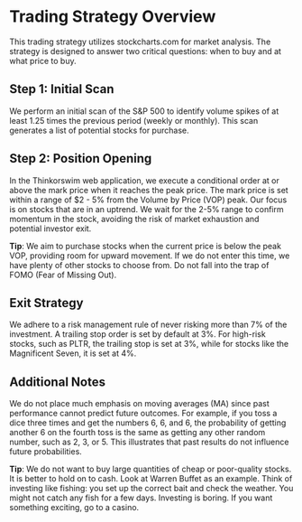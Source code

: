 # Trading Strategy Overview

This trading strategy utilizes stockcharts.com for market analysis. The strategy is designed to answer two critical questions: when to buy and at what price to buy.

## Step 1: Initial Scan
We perform an initial scan of the S&P 500 to identify volume spikes of at least 1.25 times the previous period (weekly or monthly). This scan generates a list of potential stocks for purchase.

## Step 2: Position Opening

In the Thinkorswim web application, we execute a conditional order at or above the mark price when it reaches the peak price. The mark price is set within a range of $2 - 5% from the Volume by Price (VOP) peak. Our focus is on stocks that are in an uptrend. We wait for the 2-5% range to confirm momentum in the stock, avoiding the risk of market exhaustion and potential investor exit.

**Tip**: We aim to purchase stocks when the current price is below the peak VOP, providing room for upward movement. If we do not enter this time, we have plenty of other stocks to choose from. Do not fall into the trap of FOMO (Fear of Missing Out).

## Exit Strategy

We adhere to a risk management rule of never risking more than 7% of the investment. A trailing stop order is set by default at 3%. For high-risk stocks, such as PLTR, the trailing stop is set at 3%, while for stocks like the Magnificent Seven, it is set at 4%.

## Additional Notes

We do not place much emphasis on moving averages (MA) since past performance cannot predict future outcomes. For example, if you toss a dice three times and get the numbers 6, 6, and 6, the probability of getting another 6 on the fourth toss is the same as getting any other random number, such as 2, 3, or 5. This illustrates that past results do not influence future probabilities.

**Tip**: We do not want to buy large quantities of cheap or poor-quality stocks. It is better to hold on to cash. Look at Warren Buffet as an example. Think of investing like fishing: you set up the correct bait and check the weather. You might not catch any fish for a few days. Investing is boring. If you want something exciting, go to a casino.
